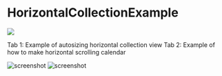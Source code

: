 # HorizontalCollectionExample

![](https://github.com/williamfinn/HorizontalCollectionExample/blob/main/51ta2k.gif)


Tab 1: Example of autosizing horizontal collection view
Tab 2: Example of how to make horizontal scrolling calendar

![screenshot](https://github.com/williamfinn/HorizontalCollectionExample/blob/main/Screenshot%202021-03-15%20at%2018.29.56.png)
![screenshot](https://github.com/williamfinn/HorizontalCollectionExample/blob/2b5a319cc4ce8a2f5cef05f1f56341fd432be324/Screenshot%202021-03-15%20at%2018.29.50.png)

